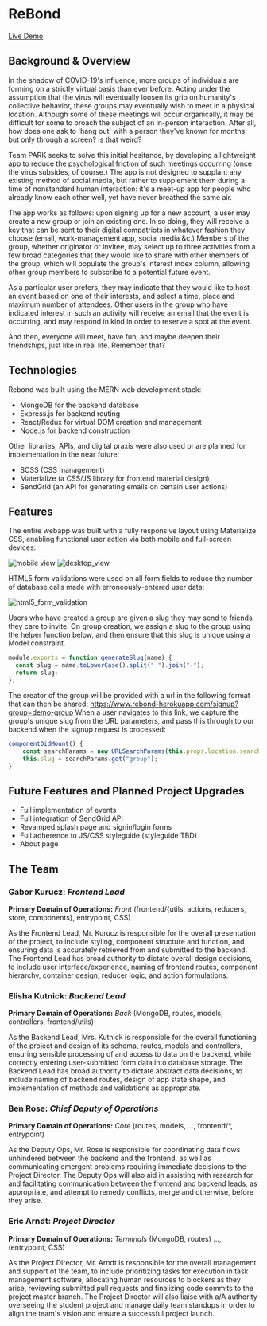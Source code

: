 # ReBond

[Live Demo](rebond.herokuapp.com)

## Background & Overview

In the shadow of COVID-19's influence, more groups of individuals are forming on a strictly virtual basis than ever before.
Acting under the assumption that the virus will eventually loosen its grip on humanity's collective behavior,
these groups may eventually wish to meet in a physical location. Although some of these meetings will occur organically,
it may be difficult for some to broach the subject of an in-person interaction.
After all, how does one ask to 'hang out' with a person they've known for months, but only through a screen? Is that weird?

Team PARK seeks to solve this initial hesitance, by developing a lightweight app to reduce the psychological friction of such meetings occurring
(once the virus subsides, of course.) The app is not designed to supplant any existing method of social media,
but rather to supplement them during a time of nonstandard human interaction: it's a meet-up app for people who already know each other well,
yet have never breathed the same air.

The app works as follows: upon signing up for a new account, a user may create a new group or join an existing one. In so doing,
they will receive a key that can be sent to their digital compatriots in whatever fashion they choose (email, work-management app, social media &c.)
Members of the group, whether originator or invitee, may select up to three activities from a few broad categories that they would like to share
with other members of the group, which will populate the group's interest index column, allowing other group members to subscribe to a potential future event.

As a particular user prefers, they may indicate that they would like to host an event based on one of their interests, and select a time, place and
maximum number of attendees. Other users in the group who have indicated interest in such an activity will receive an email that the event is occurring,
and may respond in kind in order to reserve a spot at the event.

And then, everyone will meet, have fun, and maybe deepen their friendships, just like in real life. Remember that?

## Technologies

Rebond was built using the MERN web development stack:

- MongoDB for the backend database
- Express.js for backend routing
- React/Redux for virtual DOM creation and management
- Node.js for backend construction

Other libraries, APIs, and digital praxis were also used or are planned for implementation in the near future:

- SCSS (CSS management)
- Materialize (a CSS/JS library for frontend material design)
- SendGrid (an API for generating emails on certain user actions)

## Features

The entire webapp was built with a fully responsive layout using Materialize CSS, enabling functional user action via both mobile and full-screen devices:

![mobile view][app_mobile_view] ![desktop_view][app_desktop_view]

HTML5 form validations were used on all form fields to reduce the number of database calls made with erroneously-entered user data:

![html5_form_validation][html5_validation]

Users who have created a group are given a slug they may send to friends they care to invite. On group creation, we assign a slug to the group using the helper function below, and then ensure that this slug is unique using a Model constraint.

```js
module.exports = function generateSlug(name) {
  const slug = name.toLowerCase().split(" ").join("-");
  return slug;
};
```

The creator of the group will be provided with a url in the following format that can then be shared: https://www.rebond-herokuapp.com/signup?group=demo-group
When a user navigates to this link, we capture the group's unique slug from the URL parameters, and pass this through to our backend when the signup request is processed:

```js
componentDidMount() {
    const searchParams = new URLSearchParams(this.props.location.search);
    this.slug = searchParams.get("group");
}
```

## Future Features and Planned Project Upgrades

- Full implementation of events
- Full integration of SendGrid API
- Revamped splash page and signin/login forms
- Full adherence to JS/CSS styleguide (styleguide TBD)
- About page

## The Team

### Gabor Kurucz: _Frontend Lead_

**Primary Domain of Operations:** _Front_ (frontend/{utils, actions, reducers, store, components}, entrypoint, CSS)

As the Frontend Lead, Mr. Kurucz is responsible for the overall presentation of the project, to include styling, component structure and function, and ensuring data is accurately retrieved from and submitted to the backend. The Frontend Lead has broad authority to dictate overall design decisions, to include user interface/experience, naming of frontend routes, component hierarchy, container design, reducer logic, and action formulations.

### Elisha Kutnick: _Backend Lead_

**Primary Domain of Operations:** _Back_ (MongoDB, routes, models, controllers, frontend/utils)

As the Backend Lead, Mrs. Kutnick is responsible for the overall functioning of the project and design of its schema, routes, models and controllers, ensuring sensible processing of and access to data on the backend, while correctly entering user-submitted form data into database storage. The Backend Lead has broad authority to dictate abstract data decisions, to include naming of backend routes, design of app state shape, and implementation of methods and validations as appropriate.

### Ben Rose: _Chief Deputy of Operations_

**Primary Domain of Operations:** _Core_ (routes, models, ..., frontend/\*, entrypoint)

As the Deputy Ops, Mr. Rose is responsible for coordinating data flows unhindered between the backend and the frontend, as well as communicating emergent problems requiring immediate decisions to the Project Director. The Deputy Ops will also aid in assisting with research for and facilitating communication between the frontend and backend leads, as appropriate, and attempt to remedy conflicts, merge and otherwise, before they arise.

### Eric Arndt: _Project Director_

**Primary Domain of Operations:** _Terminals_ (MongoDB, routes) ..., (entrypoint, CSS)

As the Project Director, Mr. Arndt is responsible for the overall management and support of the team, to include prioritizing tasks for execution in task management software, allocating human resources to blockers as they arise, reviewing submitted pull requests and finalizing code commits to the project master branch. The Project Director will also liaise with a/A authority overseeing the student project and manage daily team standups in order to align the team's vision and ensure a successful project launch.

[app_mobile_view]: /demo/app_mobile_view.png
[app_desktop_view]: /demo/app_desktop_view.png
[html5_validation]: /demo/html5_validation.png
